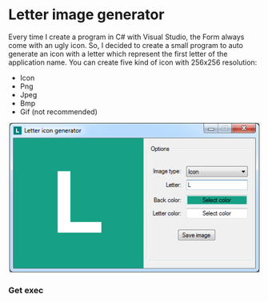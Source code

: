 # Letter image generator

Every time I create a program in C# with Visual Studio, the Form always come with an ugly icon. So, I decided to create a small program to auto generate an icon with a letter which represent the first letter of the application name. You can create five kind of icon with 256x256 resolution:
- Icon
- Png
- Jpeg
- Bmp
- Gif (not recommended)

<p align="middle" ><img src="/images/prog.png" alt="Renamer prog" width="500"></p>

### Get exec


